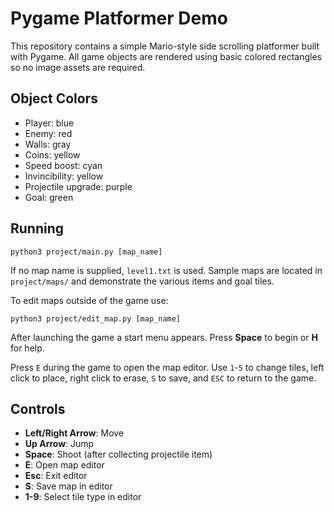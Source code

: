 # Pygame Platformer Demo

This repository contains a simple Mario-style side scrolling platformer built with Pygame.
All game objects are rendered using basic colored rectangles so no image assets
are required.

## Object Colors

- Player: blue
- Enemy: red
- Walls: gray
- Coins: yellow
- Speed boost: cyan
- Invincibility: yellow
- Projectile upgrade: purple
- Goal: green

## Running

```
python3 project/main.py [map_name]
```
If no map name is supplied, `level1.txt` is used. Sample maps are located in
`project/maps/` and demonstrate the various items and goal tiles.

To edit maps outside of the game use:

```
python3 project/edit_map.py [map_name]
```
After launching the game a start menu appears. Press **Space** to begin or **H** for help.

Press `E` during the game to open the map editor. Use `1`-`5` to change tiles, left click to place, right click to erase, `S` to save, and `ESC` to return to the game.

## Controls

- **Left/Right Arrow**: Move
- **Up Arrow**: Jump
- **Space**: Shoot (after collecting projectile item)
- **E**: Open map editor
- **Esc**: Exit editor
- **S**: Save map in editor
- **1-9**: Select tile type in editor
